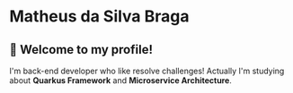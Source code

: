 # Matheus da Silva Braga

## 👋 Welcome to my profile!

I'm back-end developer who like resolve challenges! Actually I'm studying about **Quarkus Framework** and **Microservice Architecture**.
